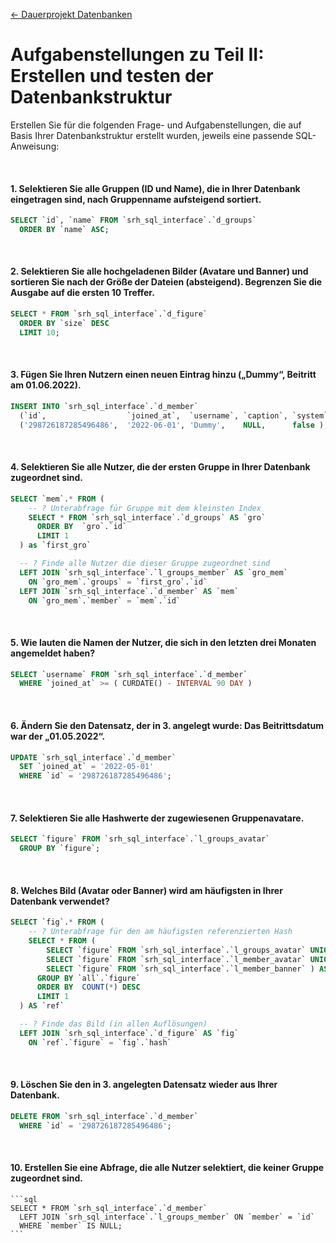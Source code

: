 [← Dauerprojekt Datenbanken](../README.md#dauerprojekt-datenbanken)

# Aufgabenstellungen zu Teil II: Erstellen und testen der Datenbankstruktur

Erstellen Sie für die folgenden Frage- und Aufgabenstellungen, die auf Basis Ihrer Datenbankstruktur erstellt wurden, jeweils eine passende SQL-Anweisung:

<br>

#### 1. Selektieren Sie alle Gruppen (ID und Name), die in Ihrer Datenbank eingetragen sind, nach Gruppenname aufsteigend sortiert.

```sql
SELECT `id`, `name` FROM `srh_sql_interface`.`d_groups`
  ORDER BY `name` ASC;
```

<br>

#### 2. Selektieren Sie alle hochgeladenen Bilder (Avatare und Banner) und sortieren Sie nach der Größe der Dateien (absteigend). Begrenzen Sie die Ausgabe auf die ersten 10 Treffer.

```sql
SELECT * FROM `srh_sql_interface`.`d_figure`
  ORDER BY `size` DESC
  LIMIT 10;
```

<br>

#### 3. Fügen Sie Ihren Nutzern einen neuen Eintrag hinzu („Dummy“, Beitritt am 01.06.2022).

```sql
INSERT INTO `srh_sql_interface`.`d_member`
  (`id`,                  `joined_at`,  `username`, `caption`, `system`) values
  ('298726187285496486',  '2022-06-01', 'Dummy',    NULL,      false );
```

<br>

#### 4. Selektieren Sie alle Nutzer, die der ersten Gruppe in Ihrer Datenbank zugeordnet sind.

```sql
SELECT `mem`.* FROM (
    -- ? Unterabfrage für Gruppe mit dem kleinsten Index
    SELECT * FROM `srh_sql_interface`.`d_groups` AS `gro`
      ORDER BY  `gro`.`id`
      LIMIT 1
  ) as `first_gro`

  -- ? Finde alle Nutzer die dieser Gruppe zugeordnet sind
  LEFT JOIN `srh_sql_interface`.`l_groups_member` AS `gro_mem`
    ON `gro_mem`.`groups` = `first_gro`.`id`
  LEFT JOIN `srh_sql_interface`.`d_member` AS `mem`
    ON `gro_mem`.`member` = `mem`.`id`
```

<br>

#### 5. Wie lauten die Namen der Nutzer, die sich in den letzten drei Monaten angemeldet haben?

```sql
SELECT `username` FROM `srh_sql_interface`.`d_member`
  WHERE `joined_at` >= ( CURDATE() - INTERVAL 90 DAY )
```

<br>

#### 6. Ändern Sie den Datensatz, der in 3. angelegt wurde: Das Beitrittsdatum war der „01.05.2022“.

```sql
UPDATE `srh_sql_interface`.`d_member`
  SET `joined_at` = '2022-05-01'
  WHERE `id` = '298726187285496486';
```

<br>

#### 7. Selektieren Sie alle Hashwerte der zugewiesenen Gruppenavatare.

```sql
SELECT `figure` FROM `srh_sql_interface`.`l_groups_avatar`
  GROUP BY `figure`;
```

<br>

#### 8. Welches Bild (Avatar oder Banner) wird am häufigsten in Ihrer Datenbank verwendet?

```sql
SELECT `fig`.* FROM (
    -- ? Unterabfrage für den am häufigsten referenzierten Hash
    SELECT * FROM (
        SELECT `figure` FROM `srh_sql_interface`.`l_groups_avatar` UNION ALL
        SELECT `figure` FROM `srh_sql_interface`.`l_member_avatar` UNION ALL
        SELECT `figure` FROM `srh_sql_interface`.`l_member_banner` ) AS `all`
      GROUP BY `all`.`figure`
      ORDER BY  COUNT(*) DESC
      LIMIT 1
  ) AS `ref`

  -- ? Finde das Bild (in allen Auflösungen)
  LEFT JOIN `srh_sql_interface`.`d_figure` AS `fig`
    ON `ref`.`figure` = `fig`.`hash`
```

<br>

#### 9. Löschen Sie den in 3. angelegten Datensatz wieder aus Ihrer Datenbank.

```sql
DELETE FROM `srh_sql_interface`.`d_member`
  WHERE `id` = '298726187285496486';
```

<br>

#### 10. Erstellen Sie eine Abfrage, die alle Nutzer selektiert, die keiner Gruppe zugeordnet sind.

    ```sql
    SELECT * FROM `srh_sql_interface`.`d_member`
      LEFT JOIN `srh_sql_interface`.`l_groups_member` ON `member` = `id`
      WHERE `member` IS NULL;
    ```
